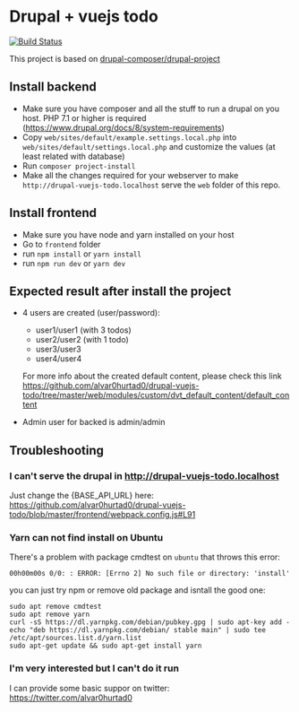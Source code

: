 # Drupal + vuejs todo
[![Build Status](https://travis-ci.org/alvar0hurtad0/drupal-vuejs-todo.svg?branch=master)](https://travis-ci.org/alvar0hurtad0/drupal-vuejs-todo)

This project is based on [drupal-composer/drupal-project](https://github.com/drupal-composer/drupal-project)

## Install backend

 * Make sure you have composer and all the stuff to run a drupal on you host. PHP 7.1 or higher is required
  (https://www.drupal.org/docs/8/system-requirements)
 * Copy `web/sites/default/example.settings.local.php` into `web/sites/default/settings.local.php` and customize the
 values (at least related with database) 
 * Run `composer project-install`
 * Make all the changes required for your webserver to make `http://drupal-vuejs-todo.localhost` serve the `web` folder
 of this repo.

## Install frontend
 * Make sure you have node and yarn installed on your host
 * Go to `frontend` folder
 * run `npm install` or `yarn install`
 * run `npm run dev` or `yarn dev`

## Expected result after install the project
 * 4 users are created (user/password):
   * user1/user1 (with 3 todos)
   * user2/user2 (with 1 todo)
   * user3/user3
   * user4/user4
   
   For more info about the created default content, please check this link
   https://github.com/alvar0hurtad0/drupal-vuejs-todo/tree/master/web/modules/custom/dvt_default_content/default_content
   
 * Admin user for backed is admin/admin
 
## Troubleshooting
### I can't serve the drupal in http://drupal-vuejs-todo.localhost
Just change the {BASE_API_URL} here:
https://github.com/alvar0hurtad0/drupal-vuejs-todo/blob/master/frontend/webpack.config.js#L91

### Yarn can not find install on Ubuntu
There's a problem with package cmdtest on `ubuntu` that throws this error:
```
00h00m00s 0/0: : ERROR: [Errno 2] No such file or directory: 'install'
```

you can just try npm or remove old package and isntall the good one:
```
sudo apt remove cmdtest
sudo apt remove yarn
curl -sS https://dl.yarnpkg.com/debian/pubkey.gpg | sudo apt-key add -
echo "deb https://dl.yarnpkg.com/debian/ stable main" | sudo tee /etc/apt/sources.list.d/yarn.list
sudo apt-get update && sudo apt-get install yarn
```
### I'm very interested but I can't do it run
I can provide some basic suppor on twitter: https://twitter.com/alvar0hurtad0
